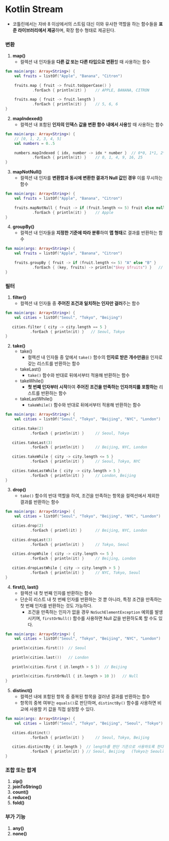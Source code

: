 # Kotlin Stream
* 코틀린에서는 자바 8 이상에서의 스트림 대신 이와 유사한 역할을 하는 함수들을 **표준 라이브러리에서 제공**하며, 확장 함수 형태로 제공된다.
### 변환
1. **map()**
    * 컬렉션 내 인자들을 **다른 값 또는 다른 타입으로 변환**할 때 사용하는 함수
```kotlin
fun main(args: Array<String>) {
    val fruits = listOf("Apple", "Banana", "Citron")
    
    fruits.map { fruit -> fruit.toUpperCase() }
            .forEach { println(it) }    // APPLE, BANANA, CITRON
    
    fruits.map { fruit -> fruit.length }
            .forEach { println(it) }    // 5, 6, 6
}
```
2. **mapIndexed()**
    * 컬렉션 내 포함된 **인자의 인덱스 값을 변환 함수 내에서 사용**할 때 사용하는 함수
```kotlin
fun main(args: Array<String>) {
    // [0, 1, 2, 3, 4, 5]
    val numbers = 0..5
    
    numbers.mapIndexed { idx, number -> idx * number }  // 0*0, 1*1, 2*2, 3*3, 4*4, 5*5
            .forEach { println(it) }    // 0, 1, 4, 9, 16, 25
}
```
3. **mapNotNull()**
    * 컬렉션 내 인자를 **변환함과 동시에 변환한 결과가 Null 값인 경우** 이를 무시하는 함수
```kotlin
fun main(args: Array<String>) {
    val fruits = listOf("Apple", "Banana", "Citron")
    
    fruits.mapNotNull { fruit -> if (fruit.length <= 5) fruit else null }
            .forEach { println(it) }    // Apple
}
```
4. **groupBy()**
    * 컬렉션 내 인자들을 **지정한 기준에 따라 분류**하여 **맵 형태**로 결과를 반환하는 함수
```kotlin
fun main(args: Array<String>) {
    val fruits = listOf("Apple", "Banana", "Citron")
    
    fruits.groupBy { fruit -> if (fruit.length <= 5) "A" else "B" }
            .forEach { (key, fruits) -> println("$key $fruits") }   // A [Apple], B [Banana, Citron]
}
```
### 필터
1. **filter()**
   * 컬렉션 내 인자들 중 **주어진 조건과 일치하는 인자만 걸러**주는 함수
```kotlin
fun main(args: Array<String>) {
    val cities = listOf("Seoul", "Tokyo", "Beijing")
   
   cities.filter { city -> city.length == 5 }
           .forEach { println(it) }   // Seoul, Tokyo
}
```
2. **take()**
   * take()
     * 컬렉션 내 인자들 중 앞에서 `take()` 함수의 **인자로 받은 개수만큼**을 인자로 갖는 리스트를 반환하는 함수
   * takeLast()
     * `take()` 함수와 반대로 뒤에서부터 적용해 반환하는 함수
   * takeWhile()
     * **첫 번째 인자부터 시작**하여 **주어진 조건을 만족하는 인자까지를 포함하는** 리스트를 반환하는 함수
   * takeLastWhile()
     * `takeWhile()` 함수와 반대로 뒤에서부터 적용해 반환하는 함수
```kotlin
fun main(args: Array<String>) {
    val cities = listOf("Seoul", "Tokyo", "Beijing", "NYC", "London")
   
   cities.take(2)
           .forEach { println(it) }     // Seoul, Tokyo
   
   cities.takeLast(3)
           .forEach { println(it) }     // Beijing, NYC, London
   
   cities.takeWhile { city -> city.length <= 5 }
           .forEach { println(it) }     // Seoul, Tokyo, NYC
   
   cities.takeLastWhile { city -> city.length > 5 }
           .forEach { println(it) }     // London, Beijing
}
```
3. **drop()**
   * `take()` 함수의 반대 역할을 하여, 조건을 만족하는 항목을 컬렉션에서 제외한 결과를 반환하는 함수
```kotlin
fun main(args: Array<String>) {
    val cities = listOf("Seoul", "Tokyo", "Beijing", "NYC", "London")
   
   cities.drop(2)
           .forEach { printl(it) }      // Beijing, NYC, London
   
   cities.dropLast(3)
           .forEach { println(it) }     // Tokyo, Seoul
   
   cities.dropWhile { city -> city.length <= 5 }
           .forEach { println(it) }     // Beijing, London
   
   cities.dropLastWhile { city -> city.length > 5 }
           .forEach { println(it) }     // NYC, Tokyo, Seoul
}
```
4. **first(), last()**
   * 컬렉션 내 첫 번째 인자를 반환하는 함수
   * 단순히 리스트 내 첫 번째 인자를 반환하는 것 뿐 아니라, 특정 조건을 만족하는 첫 번째 인자를 반환하는 것도 가능하다.
     * 조건을 만족하는 인자가 없을 경우 `NoSuchElementException` 예외를 발생시키며, `firstOrNull()` 함수를 사용하면 Null 값을 반환하도록 할 수도 있다.
```kotlin
fun main(args: Array<String>) {
    val cities = listOf("Seoul", "Tokyo", "Beijing", "NYC", "London")
   
   println(cities.first())  // Seoul
   
   println(cities.last())   // London
   
   println(cities.first { it.length > 5 })  // Beijing
   
   println(cities.firstOrNull { it.length > 10 })   // Null
}
```
5. **distinct()**
   * 컬렉션 내에 포함된 항목 중 중복된 항목을 걸러낸 결과를 반환하는 함수
   * 항목의 중복 여부는 `equals()`로 판단하며, `distinctBy()` 함수를 사용하면 비교에 사용할 키 값을 직접 설정할 수 있다.
```kotlin
fun main(args: Array<String>) {
    val cities = listOf("Seoul", "Tokyo", "Beijing", "Seoul", "Tokyo")
   
   cities.distinct()
           .forEach { println(it) }     // Seoul, Tokyo, Beijing
   
   cities.distinctBy { it.length }  // length를 판단 기준으로 사용하도록 한다.
           .forEach { println(it) } // Seoul, Beijing   (Tokyo는 Seoul과 같은 5글자로 중복 제거된 상태)
}
```
### 조합 또는 합계
1. **zip()**
2. **joinToString()**
3. **count()**
4. **reduce()**
5. **fold()**
### 부가 기능
1. **any()**
2. **none()**
